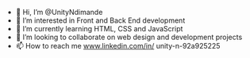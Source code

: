 - 👋 Hi, I’m @UnityNdimande
- 👀 I’m interested in Front and Back End development
- 🌱 I’m currently learning HTML, CSS and JavaScript
- 💞️ I’m looking to collaborate on web design and development projects
- 📫 How to reach me www.linkedin.com/in/
unity-n-92a925225


<!---
UnityNdimande/UnityNdimande is a ✨ special ✨ repository because its `README.md` (this file) appears on your GitHub profile.
You can click the Preview link to take a look at your changes.
--->
